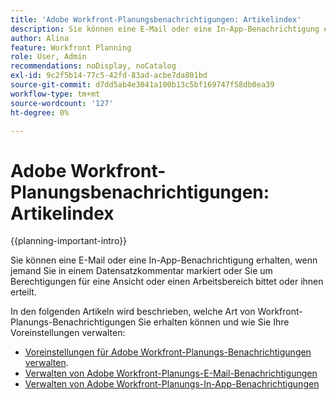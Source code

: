 ```yaml
---
title: 'Adobe Workfront-Planungsbenachrichtigungen: Artikelindex'
description: Sie können eine E-Mail oder eine In-App-Benachrichtigung erhalten, wenn jemand Sie in einem Datensatzkommentar markiert oder Sie um Berechtigungen für eine Ansicht oder einen Arbeitsbereich bittet oder ihnen erteilt. In den folgenden Artikeln wird beschrieben, welche Art von Workfront-Planungs-Benachrichtigungen Sie erhalten können und wie Sie Ihre Benachrichtigungseinstellungen verwalten.
author: Alina
feature: Workfront Planning
role: User, Admin
recommendations: noDisplay, noCatalog
exl-id: 9c2f5b14-77c5-42fd-83ad-acbe7da801bd
source-git-commit: d7dd5ab4e3041a100b13c5bf169747f58db0ea39
workflow-type: tm+mt
source-wordcount: '127'
ht-degree: 0%

---
```



# Adobe Workfront-Planungsbenachrichtigungen: Artikelindex

<!--add this to major TOC and Planning article index-->

{{planning-important-intro}}

Sie können eine E-Mail oder eine In-App-Benachrichtigung erhalten, wenn jemand Sie in einem Datensatzkommentar markiert oder Sie um Berechtigungen für eine Ansicht oder einen Arbeitsbereich bittet oder ihnen erteilt.

In den folgenden Artikeln wird beschrieben, welche Art von Workfront-Planungs-Benachrichtigungen Sie erhalten können und wie Sie Ihre Voreinstellungen verwalten:

* [Voreinstellungen für Adobe Workfront-Planungs-Benachrichtigungen verwalten](/help/quicksilver/planning/notifications/manage-notification-preferences.md).
* [Verwalten von Adobe Workfront-Planungs-E-Mail-Benachrichtigungen](/help/quicksilver/planning/notifications/manage-planning-email-notifications.md)
* [Verwalten von Adobe Workfront-Planungs-In-App-Benachrichtigungen](/help/quicksilver/planning/notifications/manage-planning-in-app-notifications.md)

